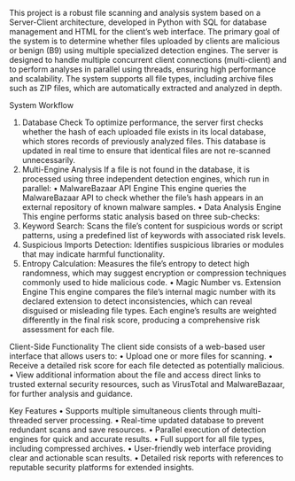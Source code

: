 This project is a robust file scanning and analysis system based on a Server-Client architecture, developed in Python with SQL for database management and HTML for the client’s web interface. The primary goal of the system is to determine whether files uploaded by clients are malicious or benign (B9) using multiple specialized detection engines. The server is designed to handle multiple concurrent client connections (multi-client) and to perform analyses in parallel using threads, ensuring high performance and scalability.
The system supports all file types, including archive files such as ZIP files, which are automatically extracted and analyzed in depth.

System Workflow
1. Database Check
To optimize performance, the server first checks whether the hash of each uploaded file exists in its local database, which stores records of previously analyzed files. This database is updated in real time to ensure that identical files are not re-scanned unnecessarily.
2. Multi-Engine Analysis
If a file is not found in the database, it is processed using three independent detection engines, which run in parallel:
•	MalwareBazaar API Engine
This engine queries the MalwareBazaar API to check whether the file’s hash appears in an external repository of known malware samples.
•	Data Analysis Engine
This engine performs static analysis based on three sub-checks:
1.	Keyword Search: Scans the file’s content for suspicious words or script patterns, using a predefined list of keywords with associated risk levels.
2.	Suspicious Imports Detection: Identifies suspicious libraries or modules that may indicate harmful functionality.
3.	Entropy Calculation: Measures the file’s entropy to detect high randomness, which may suggest encryption or compression techniques commonly used to hide malicious code.
•	Magic Number vs. Extension Engine
This engine compares the file’s internal magic number with its declared extension to detect inconsistencies, which can reveal disguised or misleading file types.
Each engine’s results are weighted differently in the final risk score, producing a comprehensive risk assessment for each file.

Client-Side Functionality
The client side consists of a web-based user interface that allows users to:
•	Upload one or more files for scanning.
•	Receive a detailed risk score for each file detected as potentially malicious.
•	View additional information about the file and access direct links to trusted external security resources, such as VirusTotal and MalwareBazaar, for further analysis and guidance.

Key Features
•	Supports multiple simultaneous clients through multi-threaded server processing.
•	Real-time updated database to prevent redundant scans and save resources.
•	Parallel execution of detection engines for quick and accurate results.
•	Full support for all file types, including compressed archives.
•	User-friendly web interface providing clear and actionable scan results.
•	Detailed risk reports with references to reputable security platforms for extended insights.

